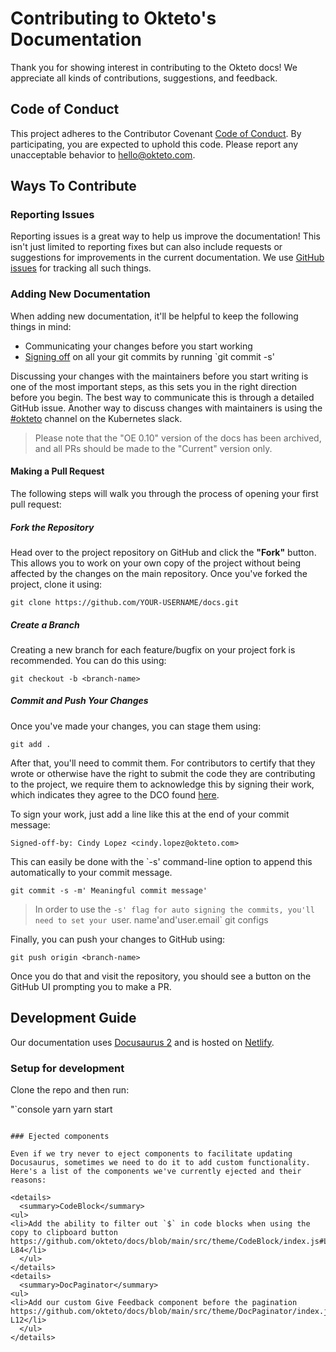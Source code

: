 # Contributing to Okteto's Documentation

Thank you for showing interest in contributing to the Okteto docs! We appreciate all kinds of contributions, suggestions, and feedback.

## Code of Conduct

This project adheres to the Contributor Covenant [Code of Conduct](CODE_OF_CONDUCT.md). By participating, you are expected to uphold this code. Please report any unacceptable behavior to hello@okteto.com.

## Ways To Contribute

### Reporting Issues

Reporting issues is a great way to help us improve the documentation! This isn't just limited to reporting fixes but can also include requests or suggestions for improvements in the current documentation. We use [GitHub issues](https://github.com/okteto/docs/issues) for tracking all such things.

### Adding New Documentation

When adding new documentation, it'll be helpful to keep the following things in mind:

- Communicating your changes before you start working
- [Signing off](#commit-and-push-your-changes) on all your git commits by running `git commit -s'

Discussing your changes with the maintainers before you start writing is one of the most important steps, as this sets you in the right direction before you begin. The best way to communicate this is through a detailed GitHub issue. Another way to discuss changes with maintainers is using the [#okteto](https://kubernetes.slack.com/messages/CM1QMQGS0/) channel on the Kubernetes slack.

> Please note that the "OE 0.10" version of the docs has been archived, and all PRs should be made to the "Current" version only.

#### Making a Pull Request

The following steps will walk you through the process of opening your first pull request:

##### Fork the Repository

Head over to the project repository on GitHub and click the **"Fork"** button. This allows you to work on your own copy of the project without being affected by the changes on the main repository. Once you've forked the project, clone it using:

```
git clone https://github.com/YOUR-USERNAME/docs.git
```

##### Create a Branch

Creating a new branch for each feature/bugfix on your project fork is recommended. You can do this using:

```
git checkout -b <branch-name>
```

##### Commit and Push Your Changes

Once you've made your changes, you can stage them using:

```
git add .
```

After that, you'll need to commit them. For contributors to certify that they wrote or otherwise have the right to submit the code they are contributing to the project, we require them to acknowledge this by signing their work, which indicates they agree to the DCO found [here](https://developercertificate.org/).

To sign your work, just add a line like this at the end of your commit message:

```
Signed-off-by: Cindy Lopez <cindy.lopez@okteto.com>
```

This can easily be done with the `-s' command-line option to append this automatically to your commit message.

```
git commit -s -m' Meaningful commit message'
```

> In order to use the `-s' flag for auto signing the commits, you'll need to set your `user. name'and'user.email` git configs

Finally, you can push your changes to GitHub using:

```
git push origin <branch-name>
```

Once you do that and visit the repository, you should see a button on the GitHub UI prompting you to make a PR.

## Development Guide

Our documentation uses [Docusaurus 2](https://v2.docusaurus.io/) and is hosted on [Netlify](https://www.netlify.com/).

### Setup for development

Clone the repo and then run: 

"`console
yarn
yarn start
```

### Ejected components

Even if we try never to eject components to facilitate updating Docusaurus, sometimes we need to do it to add custom functionality. Here's a list of the components we've currently ejected and their reasons:

<details>
  <summary>CodeBlock</summary>
<ul>
<li>Add the ability to filter out `$` in code blocks when using the copy to clipboard button https://github.com/okteto/docs/blob/main/src/theme/CodeBlock/index.js#L83-L84</li>
  </ul>
</details>
<details>
  <summary>DocPaginator</summary>
<ul>
<li>Add our custom Give Feedback component before the pagination
https://github.com/okteto/docs/blob/main/src/theme/DocPaginator/index.js#L10-L12</li>
  </ul>
</details>

